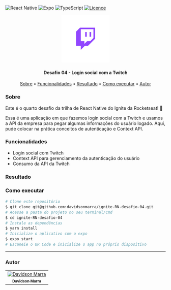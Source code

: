 ![React Native](https://img.shields.io/badge/react_native-%2320232a.svg?style=for-the-badge&logo=react&logoColor=%2361DAFB)
![Expo](https://img.shields.io/badge/expo-1C1E24?style=for-the-badge&logo=expo&logoColor=#D04A37)
![TypeScript](https://img.shields.io/badge/typescript-%23007ACC.svg?style=for-the-badge&logo=typescript&logoColor=white)
[![Licence](https://img.shields.io/github/license/Ileriayo/markdown-badges?style=for-the-badge)](./LICENSE)
<div align="center">
  <img alt="Logo do app" width="150"src="./assets/images/adaptive-icon.png">
</div>
<h4 align="center">Desafio 04 - Login social com a Twitch</h4>
<p align="center">
 <a href="#sobre">Sobre</a> •
 <a href="#funcionalidades">Funcionalidades</a> • 
 <a href="#resultado">Resultado</a> • 
 <a href="#executar">Como executar</a> • 
 <a href="#autor">Autor</a>
</p>

<h3 id="sobre">Sobre</h3>
<p>Este é o quarto desafio da trilha de React Native do Ignite da Rocketseat! 🚀</p>
<p>Essa é uma aplicação em que fazemos login social com a Twitch e usamos a API da empresa para pegar algumas informações do usuário logado. Aqui, pude colocar na prática conceitos de autenticação e Context API.</p>

<h3 id="funcionalidades">Funcionalidades</h3>
<ul>
  <li>Login social com Twitch</li>
  <li>Context API para gerenciamento da autenticação do usuário</li>
  <li>Consumo da API da Twitch</li>
</ul>

<h3 id="funcionalidades">Resultado</h3>
<div align="center">

</div>

<h3 id="executar">Como executar</h3>

```bash
# Clone este repositório
$ git clone git@github.com:davidsonmarra/ignite-RN-desafio-04.git
# Acesse a pasta do projeto no seu terminal/cmd
$ cd ignite-RN-desafio-04
# Instale as dependências
$ yarn install
# Inicialize o aplicativo com o expo
$ expo start
# Escaneie o QR Code e inicialize o app no próprio dispositivo
```

---


<h3 id="autor">Autor</h3>
<table>
  <tr>
    <td align="center">
      <a href="https://github.com/davidsonmarra">
        <img src="https://github.com/davidsonmarra.png?size=100" width="100px;" alt="Davidson Marra"/><br>
        <sub>
          <b>Davidson Marra</b>
        </sub>
      </a>
    </td>
  </tr>
</table>
